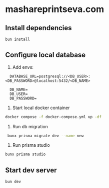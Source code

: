 # mashareprintseva.com

## Install dependencies

```bash
bun install
```

## Configure local database

1. Add envs:

```.env
  DATABASE_URL=postgresql://<DB_USER>:<DB_PASSWORD>@localhost:5432/<DB_NAME>

  DB_NAME=
  DB_USER=
  DB_PASSWORD=
```

1. Start local docker container

```bash
docker compose -f docker-compose.yml up -df
```

1. Run db migration

```bash
 bunx prisma migrate dev --name new
```

1. Run prisma studio

```bash
bunx prisma studio
```

## Start dev server

```bash
bun dev
```
